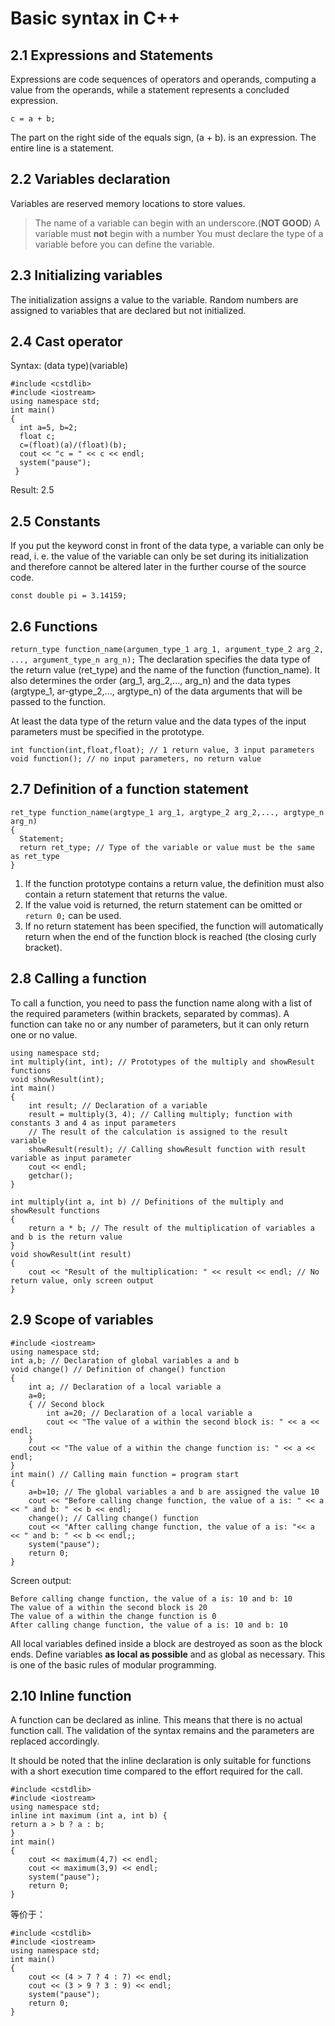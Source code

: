 # Basic syntax in C++
## 2.1 Expressions and Statements
Expressions are code sequences of operators and operands, computing a value from the operands, while a statement represents a concluded expression.

    c = a + b;
The part on the right side of the equals sign, (a + b). is an expression. The entire line is a statement.

## 2.2 Variables declaration
Variables are reserved memory locations to store values.
> The name of a variable can begin with an underscore.(**NOT GOOD**) 
> A variable must **not** begin with a number
> You must declare the type of a variable before you can define the variable.

## 2.3 Initializing variables
The initialization assigns a value to the variable.
Random numbers are assigned to variables that are declared but not initialized.

## 2.4 Cast operator
Syntax: (data type)(variable)

    #include <cstdlib>
    #include <iostream>
    using namespace std;
    int main()
    {
      int a=5, b=2;
      float c;
      c=(float)(a)/(float)(b);
      cout << "c = " << c << endl;
      system("pause");
     }
Result: 2.5

## 2.5 Constants
If you put the keyword const in front of the data type, a variable can only be read, i. e. the value of the variable can only be set during its initialization and therefore cannot be altered later in the further course of the source code.

    const double pi = 3.14159;

## 2.6 Functions
`return_type function_name(argumen_type_1 arg_1, argument_type_2 arg_2, ..., argument_type_n arg_n);`
The declaration specifies the data type of the return value (ret_type) and the name of the function (function_name). It also determines the order (arg_1, arg_2,..., arg_n) and the data types (argtype_1, ar-gtype_2,..., argtype_n) of the data arguments that will be passed to the function.

At least the data type of the return value and the data types of the input parameters must be specified in the prototype.

    int function(int,float,float); // 1 return value, 3 input parameters
    void function(); // no input parameters, no return value

## 2.7 Definition of a function statement
    ret_type function_name(argtype_1 arg_1, argtype_2 arg_2,..., argtype_n arg_n)
    {
      Statement;
      return ret_type; // Type of the variable or value must be the same as ret_type
    }
1. If the function prototype contains a return value, the definition must also contain a return statement that returns the value.
2. If the value void is returned, the return statement can be omitted or `return 0;` can be used.
3. If no return statement has been specified, the function will automatically return when the end of the function block is reached (the closing curly bracket).

## 2.8 Calling a function
To call a function, you need to pass the function name along with a list of the required parameters (within brackets, separated by commas). A function can take no or any number of parameters, but it can only return one or no value.
    
    using namespace std;
    int multiply(int, int); // Prototypes of the multiply and showResult functions
    void showResult(int);
	int main()
	{
		int result; // Declaration of a variable
		result = multiply(3, 4); // Calling multiply; function with constants 3 and 4 as input parameters
		// The result of the calculation is assigned to the result variable
		showResult(result); // Calling showResult function with result variable as input parameter
		cout << endl;
		getchar();
	}
	
	int multiply(int a, int b) // Definitions of the multiply and showResult functions
	{
		return a * b; // The result of the multiplication of variables a and b is the return value
	}
	void showResult(int result)
	{
		cout << "Result of the multiplication: " << result << endl; // No return value, only screen output
	}

## 2.9 Scope of variables
    #include <iostream>
	using namespace std;
	int a,b; // Declaration of global variables a and b
	void change() // Definition of change() function
	{
		int a; // Declaration of a local variable a
		a=0;
		{ // Second block
			int a=20; // Declaration of a local variable a
			cout << "The value of a within the second block is: " << a << endl;
		}
		cout << "The value of a within the change function is: " << a << endl;
	}
	int main() // Calling main function = program start
	{
		a=b=10; // The global variables a and b are assigned the value 10
		cout << "Before calling change function, the value of a is: " << a << " and b: " << b << endl;
		change(); // Calling change() function
		cout << "After calling change function, the value of a is: "<< a << " and b: " << b << endl;;
		system("pause");
		return 0;
	}

Screen output:

	Before calling change function, the value of a is: 10 and b: 10
	The value of a within the second block is 20
	The value of a within the change function is 0
	After calling change function, the value of a is: 10 and b: 10

All local variables defined inside a block are destroyed as soon as the block ends.	
Define variables **as local as possible** and as global as necessary. This is one of the basic rules of modular programming.

## 2.10 Inline function
A function can be declared as inline. This means that there is no actual function call. The validation of the syntax remains and the parameters are replaced accordingly.

It should be noted that the inline declaration is only suitable for functions with a short execution time compared to the effort required for the call.

	#include <cstdlib>
	#include <iostream>
	using namespace std;
	inline int maximum (int a, int b) {
	return a > b ? a : b;
	}
	int main()
	{
		cout << maximum(4,7) << endl;
		cout << maximum(3,9) << endl;
		system("pause");
		return 0;
	}
等价于：

	#include <cstdlib>
	#include <iostream>
	using namespace std;
	int main()
	{
		cout << (4 > 7 ? 4 : 7) << endl;
		cout << (3 > 9 ? 3 : 9) << endl;
		system("pause");
		return 0;
	}
 	
